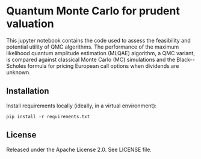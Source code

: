 # Quantum Monte Carlo for prudent valuation

 This jupyter notebook contains the code used to assess the feasibility and potential utility of QMC algorithms. The performance of the maximum likelihood quantum amplitude estimation (MLQAE) algorithm, a QMC variant, is compared against classical Monte Carlo (MC) simulations and the Black--Scholes formula for pricing European call options when dividends are unknown.


## Installation

Install requirements locally (ideally, in a virtual environment):

    pip install -r requirements.txt


## License

Released under the Apache License 2.0. See LICENSE file.
